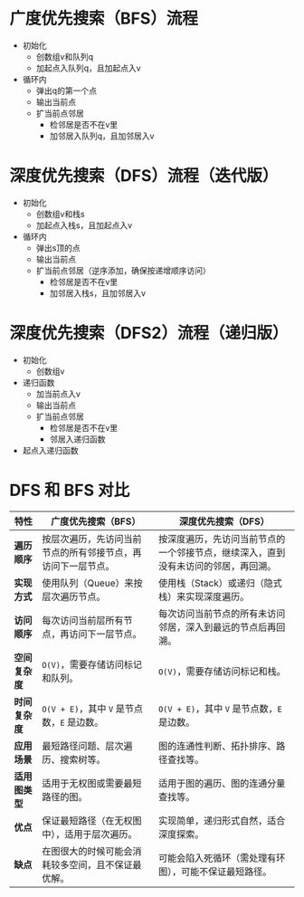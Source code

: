 # 广度优先搜索（BFS）流程
- 初始化
   - 创数组v和队列q
   - 加起点入队列q，且加起点入v
- 循环内
   - 弹出q的第一个点
   - 输出当前点
   - 扩当前点邻居
     - 检邻居是否不在v里
      - 加邻居入队列q，且加邻居入v
# 深度优先搜索（DFS）流程（迭代版）
- 初始化
   - 创数组v和栈s
   - 加起点入栈s，且加起点入v
- 循环内
   - 弹出s顶的点
   - 输出当前点
   - 扩当前点邻居（逆序添加，确保按递增顺序访问）
     - 检邻居是否不在v里
      - 加邻居入栈s，且加邻居入v
# 深度优先搜索（DFS2）流程（递归版）
- 初始化
   - 创数组v
- 递归函数
   - 加当前点入v
   - 输出当前点
   - 扩当前点邻居
     - 检邻居是否不在v里
      - 邻居入递归函数
- 起点入递归函数
# DFS 和 BFS 对比
| 特性                | **广度优先搜索（BFS）**                        | **深度优先搜索（DFS）**                        |
|---------------------|-----------------------------------------------|-----------------------------------------------|
| **遍历顺序**         | 按层次遍历，先访问当前节点的所有邻接节点，再访问下一层节点。 | 按深度遍历，先访问当前节点的一个邻接节点，继续深入，直到没有未访问的邻居，再回溯。 |
| **实现方式**         | 使用队列（Queue）来按层次遍历节点。            | 使用栈（Stack）或递归（隐式栈）来实现深度遍历。 |
| **访问顺序**         | 每次访问当前层所有节点，再访问下一层节点。      | 每次访问当前节点的所有未访问邻居，深入到最远的节点后再回溯。 |
| **空间复杂度**       | `O(V)`，需要存储访问标记和队列。               | `O(V)`，需要存储访问标记和栈。               |
| **时间复杂度**       | `O(V + E)`，其中 `V` 是节点数，`E` 是边数。     | `O(V + E)`，其中 `V` 是节点数，`E` 是边数。   |
| **应用场景**         | 最短路径问题、层次遍历、搜索树等。              | 图的连通性判断、拓扑排序、路径查找等。         |
| **适用图类型**       | 适用于无权图或需要最短路径的图。                | 适用于图的遍历、图的连通分量查找等。           |
| **优点**             | 保证最短路径（在无权图中），适用于层次遍历。      | 实现简单，递归形式自然，适合深度探索。          |
| **缺点**             | 在图很大的时候可能会消耗较多空间，且不保证最优解。 | 可能会陷入死循环（需处理有环图），可能不保证最短路径。 |
